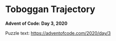 # Toboggan Trajectory

**Advent of Code: Day 3, 2020**

Puzzle text: https://adventofcode.com/2020/day/3
